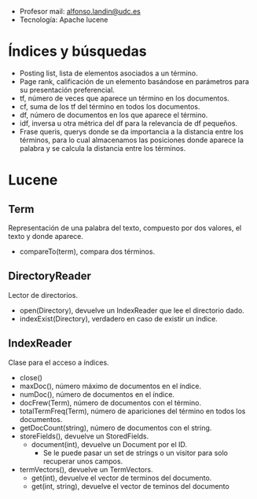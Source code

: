 - Profesor mail: alfonso.landin@udc.es
- Tecnología: Apache lucene

# Índices y búsquedas
- Posting list, lista de elementos asociados a un término.
- Page rank, calificación de un elemento basándose en parámetros para su presentación preferencial.
- tf, número de veces que aparece un término en los documentos.
- cf, suma de los tf del término en todos los documentos.
- df, número de documentos en los que aparece el término.
- idf, inversa u otra métrica del df para la relevancia de df pequeños.
- Frase queris, querys donde se da importancia a la distancia entre los términos, para lo cual almacenamos las posiciones donde aparece la palabra y se calcula la distancia entre los términos.
# Lucene
## Term
Representación de una palabra del texto, compuesto por dos valores, el texto y donde aparece.
- compareTo(term), compara dos términos.

## DirectoryReader
Lector de directorios.
- open(Directory), devuelve un IndexReader que lee el directorio dado.
- indexExist(Directory), verdadero en caso de existir un índice.

## IndexReader
Clase para el acceso a índices.
- close()
- maxDoc(), número máximo de documentos en el índice.
- numDoc(), número de documentos en el índice.
- docFrew(Term), número de documentos con el término.
- totalTermFreq(Term), número de apariciones del término en todos los documentos.
- getDocCount(string), número de documentos con el string.
- storeFields(), devuelve un StoredFields.
	- document(int), devuelve un Document por el ID.
		- Se le puede pasar un set de strings o un visitor para solo recuperar unos campos.
- termVectors(), devuelve un TermVectors.
	- get(int), devuelve el vector de terminos del documento.
	- get(int, string), devuelve el vector de teminos del documento 